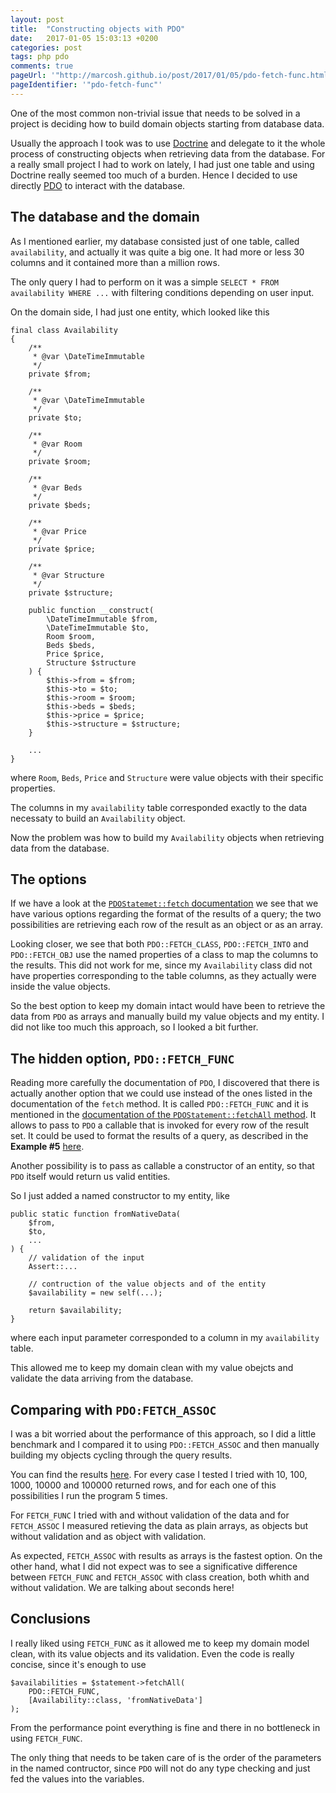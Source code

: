 ```yaml
---
layout: post
title:  "Constructing objects with PDO"
date:   2017-01-05 15:03:13 +0200
categories: post
tags: php pdo
comments: true
pageUrl: '"http://marcosh.github.io/post/2017/01/05/pdo-fetch-func.html"'
pageIdentifier: '"pdo-fetch-func"'
---
```


One of the most common non-trivial issue that needs to be solved in a project is deciding how to build domain objects starting from database data.

Usually the approach I took was to use [Doctrine](http://www.doctrine-project.org/) and delegate to it the whole process of constructing objects when retrieving data from the database. For a really small project I had to work on lately, I had just one table and using Doctrine really seemed too much of a burden. Hence I decided to use directly [PDO](http://php.net/manual/en/book.pdo.php) to interact with the database.

## The database and the domain

As I mentioned earlier, my database consisted just of one table, called `availability`, and actually it was quite a big one. It had more or less 30 columns and it contained more than a million rows.

The only query I had to perform on it was a simple `SELECT * FROM availability WHERE ...` with filtering conditions depending on user input.

On the domain side, I had just one entity, which looked like this

    final class Availability
    {
        /**
         * @var \DateTimeImmutable
         */
        private $from;

        /**
         * @var \DateTimeImmutable
         */
        private $to;

        /**
         * @var Room
         */
        private $room;

        /**
         * @var Beds
         */
        private $beds;

        /**
         * @var Price
         */
        private $price;

        /**
         * @var Structure
         */
        private $structure;

        public function __construct(
            \DateTimeImmutable $from,
            \DateTimeImmutable $to,
            Room $room,
            Beds $beds,
            Price $price,
            Structure $structure
        ) {
            $this->from = $from;
            $this->to = $to;
            $this->room = $room;
            $this->beds = $beds;
            $this->price = $price;
            $this->structure = $structure;
        }

        ...
    }

where `Room`, `Beds`, `Price` and `Structure` were value objects with their specific properties.

The columns in my `availability` table corresponded exactly to the data necessaty to build an `Availability` object.

Now the problem was how to build my `Availability` objects when retrieving data from the database.

## The options

If we have a look at the [`PDOStatemet::fetch` documentation](http://php.net/manual/en/pdostatement.fetch.php) we see that we have various options regarding the format of the results of a query; the two possibilities are retrieving each row of the result as an object or as an array.

Looking closer, we see that both `PDO::FETCH_CLASS`, `PDO::FETCH_INTO` and `PDO::FETCH_OBJ` use the named properties of a class to map the columns to the results. This did not work for me, since my `Availability` class did not have properties corresponding to the table columns, as they actually were inside the value objects.

So the best option to keep my domain intact would have been to retrieve the data from `PDO` as arrays and manually build my value objects and my entity. I did not like too much this approach, so I looked a bit further.

## The hidden option, `PDO::FETCH_FUNC`

Reading more carefully the documentation of `PDO`, I discovered that there is actually another option that we could use instead of the ones listed in the documentation of the `fetch` method. It is called `PDO::FETCH_FUNC` and it is mentioned in the [documentation of the `PDOStatement::fetchAll` method](http://php.net/manual/en/pdostatement.fetchall.php). It allows to pass to `PDO` a callable that is invoked for every row of the result set. It could be used to format the results of a query, as described in the **Example #5** [here](http://php.net/manual/en/pdostatement.fetchall.php).

Another possibility is to pass as callable a constructor of an entity, so that `PDO` itself would return us valid entities.

So I just added a named constructor to my entity, like

    public static function fromNativeData(
        $from,
        $to,
        ...
    ) {
        // validation of the input
        Assert::...

        // contruction of the value objects and of the entity
        $availability = new self(...);

        return $availability;
    }

where each input parameter corresponded to a column in my `availability` table.

This allowed me to keep my domain clean with my value obejcts and validate the data arriving from the database.

## Comparing with `PDO:FETCH_ASSOC`

I was a bit worried about the performance of this approach, so I did a little benchmark and I compared it to using `PDO::FETCH_ASSOC` and then manually building my objects cycling through the query results.

You can find the results [here](https://gist.github.com/marcosh/4177e21ef0e29c7c5e84a57a1e6d9333). For every case I tested I tried with 10, 100, 1000, 10000 and 100000 returned rows, and for each one of this possibilities I run the program 5 times.

For `FETCH_FUNC` I tried with and without validation of the data and for `FETCH_ASSOC` I measured retieving the data as plain arrays, as objects but without validation and as object with validation.

As expected, `FETCH_ASSOC` with results as arrays is the fastest option. On the other hand, what I did not expect was to see a significative difference between `FETCH_FUNC` and `FETCH_ASSOC` with class creation, both whith and without validation. We are talking about seconds here!

## Conclusions

I really liked using `FETCH_FUNC` as it allowed me to keep my domain model clean, with its value objects and its validation. Even the code is really concise, since it's enough to use

    $availabilities = $statement->fetchAll(
        PDO::FETCH_FUNC,
        [Availability::class, 'fromNativeData']
    );

From the performance point everything is fine and there in no bottleneck in using `FETCH_FUNC`.

The only thing that needs to be taken care of is the order of the parameters in the named contructor, since `PDO` will not do any type checking and just fed the values into the variables.

